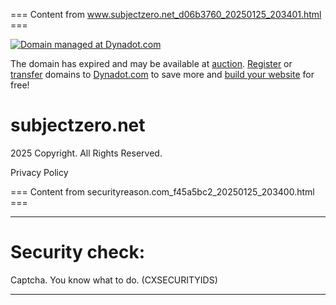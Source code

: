 === Content from www.subjectzero.net_d06b3760_20250125_203401.html ===


[![Domain managed at Dynadot.com](https://www.dynadot.com/tr/mainsite2023/navbar-logo-dark-2023.png)](https://www.dynadot.com "Domain managed at Dynadot.com")

The domain has expired and may be available at [auction](https://www.dynadot.com/market/auction/subjectzero.net).
[Register](https://www.dynadot.com/domain/search.html) or [transfer](https://www.dynadot.com/domain/transfer.html) domains to [Dynadot.com](https://www.dynadot.com/) to save more and [build your website](https://www.dynadot.com/website-builder/) for free!

# subjectzero.net

2025 Copyright. All Rights Reserved.

Privacy Policy



=== Content from securityreason.com_f45a5bc2_20250125_203400.html ===


---

# Security check:

Captcha. You know what to do. (CXSECURITYIDS)

---


